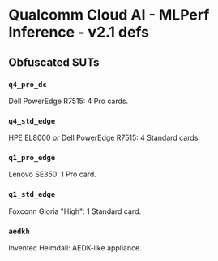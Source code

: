 # Qualcomm Cloud AI - MLPerf Inference - v2.1 defs

## Obfuscated SUTs

### `q4_pro_dc`

Dell PowerEdge R7515: 4 Pro cards.

### `q4_std_edge`

HPE EL8000 <i>or</i> Dell PowerEdge R7515: 4 Standard cards.

### `q1_pro_edge`

Lenovo SE350: 1 Pro card.

### `q1_std_edge`

Foxconn Gloria "High": 1 Standard card.

### `aedkh`

Inventec Heimdall: AEDK-like appliance.
